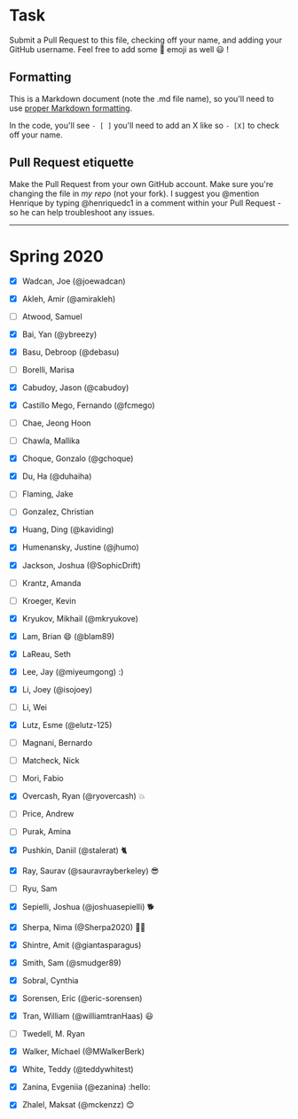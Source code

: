# Task
Submit a Pull Request to this file, checking off your name, and adding your GitHub username. Feel free to add some :rocket: emoji as well :smiley: ! 

## Formatting
This is a Markdown document (note the .md file name), so you'll need to use [proper Markdown formatting](https://help.github.com/articles/basic-writing-and-formatting-syntax/#task-lists). 

In the code, you'll see `- [ ]` you'll need to add an X like so `- [X]` to check off your name.

## Pull Request etiquette
Make the Pull Request from your own GitHub account. Make sure you're changing the file in _my repo_ (not your fork). I suggest you @mention Henrique by typing @henriquedc1 in a comment within your Pull Request - so he can help troubleshoot any issues.  


------------

# Spring 2020

- [X] Wadcan, Joe (@joewadcan)

- [X] Akleh, Amir (@amirakleh)

- [ ] Atwood, Samuel

- [X] Bai, Yan (@ybreezy)

- [x] Basu, Debroop (@debasu)

- [ ] Borelli, Marisa

- [x] Cabudoy, Jason (@cabudoy)

- [X] Castillo Mego, Fernando (@fcmego) 

- [ ] Chae, Jeong Hoon

- [ ] Chawla, Mallika

- [X] Choque, Gonzalo (@gchoque)

- [X] Du, Ha (@duhaiha)

- [ ] Flaming, Jake

- [ ] Gonzalez, Christian

- [x] Huang, Ding (@kaviding)

- [X] Humenansky, Justine (@jhumo) 

- [X] Jackson, Joshua (@SophicDrift)

- [ ] Krantz, Amanda

- [ ] Kroeger, Kevin

- [X] Kryukov, Mikhail (@mkryukove)

- [X] Lam, Brian :smile: (@blam89)

- [X] LaReau, Seth

- [X] Lee, Jay (@miyeumgong) :)

- [X] Li, Joey (@isojoey)

- [ ] Li, Wei

- [X] Lutz, Esme (@elutz-125)

- [ ] Magnani, Bernardo

- [ ] Matcheck, Nick

- [ ] Mori, Fabio

- [x] Overcash, Ryan (@ryovercash) :boom:

- [ ] Price, Andrew

- [ ] Purak, Amina

- [X] Pushkin, Daniil (@stalerat) 🐈

- [X] Ray, Saurav (@sauravrayberkeley) :sunglasses:

- [ ] Ryu, Sam

- [X] Sepielli, Joshua (@joshuasepielli) :dog2:

- [x] Sherpa, Nima (@Sherpa2020) :dog::angry:

- [x] Shintre, Amit (@giantasparagus)

- [x] Smith, Sam (@smudger89)  

- [x] Sobral, Cynthia

- [x] Sorensen, Eric (@eric-sorensen)

- [X] Tran, William (@williamtranHaas) :smiley:

- [ ] Twedell, M. Ryan

- [X] Walker, Michael (@MWalkerBerk)

- [X] White, Teddy (@teddywhitest)

- [X] Zanina, Evgeniia (@ezanina) :hello:

- [X] Zhalel, Maksat (@mckenzz) :blush:
